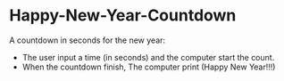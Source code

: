 # Happy-New-Year-Countdown
A countdown in seconds for the new year:
  * The user input a time (in seconds) and the computer start the count.
  * When the countdown finish, The computer print (Happy New Year!!!)
